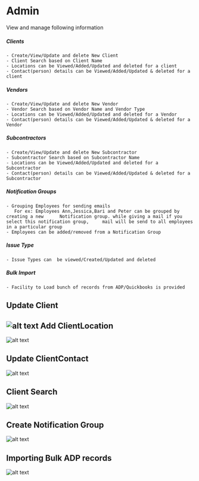 Admin
=========
View and manage following information

##### Clients
    - Create/View/Update and delete New Client
    - Client Search based on Client Name
    - Locations can be Viewed/Added/Updated and deleted for a client
    - Contact(person) details can be Viewed/Added/Updated & deleted for a client
    
##### Vendors
    - Create/View/Update and delete New Vendor
    - Vendor Search based on Vendor Name and Vendor Type
    - Locations can be Viewed/Added/Updated and deleted for a Vendor
    - Contact(person) details can be Viewed/Added/Updated & deleted for a Vendor
    
##### Subcontractors
    - Create/View/Update and delete New Subcontractor
    - Subcontractor Search based on Subcontractor Name
    - Locations can be Viewed/Added/Updated and deleted for a Subcontractor
    - Contact(person) details can be Viewed/Added/Updated & deleted for a Subcontractor

##### Notification Groups
    - Grouping Employees for sending emails
       For ex: Employees Ann,Jessica,Bari and Peter can be grouped by creating a new      Notification group. while giving a mail if you select this notification group,     mail will be send to all employees in a particular group 
    - Employees can be added/removed from a Notification Group

##### Issue Type
    - Issue Types can  be viewed/Created/Updated and deleted
 
 ##### Bulk Import
    - Facility to Load bunch of records from ADP/Quickbooks is provided
    
Update Client
----
![alt text](../images/update-client.png "Update Client")
Add ClientLocation
----
![alt text](../images/add-clientlocation.png "Add Client Location")

Update ClientContact
----
![alt text](../images/update-clientcontact.png "Update Client contact")

Client Search
----
![alt text](../images/Client-search.png "Client Search")

Create Notification Group
----
![alt text](../images/notificationgroup.png "Create Notification group") 

Importing Bulk ADP records
----
![alt text](../images/BulkImport-ADPData.png "Importing Bulk ADP Records")








